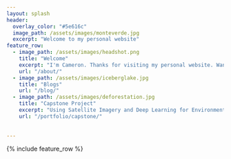```yaml
---
layout: splash
header:
  overlay_color: "#5e616c"
  image_path: /assets/images/monteverde.jpg
  excerpt: "Welcome to my personal website"
feature_row:
  - image_path: /assets/images/headshot.png
    title: "Welcome"
    excerpt: "I'm Cameron. Thanks for visiting my personal website. Want to learn more about me?"
    url: "/about/"
  - image_path: /assets/images/iceberglake.jpg
    title: "Blogs"
    url: "/blog/"
  - image_path: /assets/images/deforestation.jpg
    title: "Capstone Project"
    excerpt: "Using Satellite Imagery and Deep Learning for Environmental Conservation."
    url: "/portfolio/capstone/"
  
        
---
```


{% include feature_row %}
